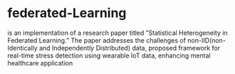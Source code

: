# federated-Learning
is an implementation of a research paper titled ”Statistical Heterogeneity in Federated Learning.” The paper addresses the challenges of non-IID(non-Identically and Independently Distributed) data, proposed framework for real-time stress detection using wearable IoT data, enhancing mental healthcare application
